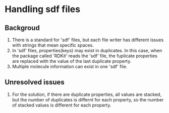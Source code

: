 # Handling sdf files

## Backgroud
  1. There is a standard for 'sdf' files, but each file writer has different issues with strings that mean specific spaces.
  2. In 'sdf' files, properties(keys) may exist in duplicates. In this case, when the package called 'RDKit' reads the 'sdf' file, the fuplicate properties are replaced with the value of the last duplicate property.
  3. Multiple molecule information can exist in one 'sdf' file.

## Unresolved issues
  1. For the solution, if there are duplicate properties, all values are stacked, but the number of duplicates is differnt for each property, so the number of stacked values is different for each property.
